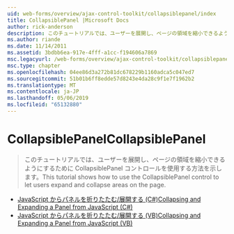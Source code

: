 ```yaml
---
uid: web-forms/overview/ajax-control-toolkit/collapsiblepanel/index
title: CollapsiblePanel |Microsoft Docs
author: rick-anderson
description: このチュートリアルでは、ユーザーを展開し、ページの領域を縮小できるようにするために CollapsiblePanel コントロールを使用する方法を示します。
ms.author: riande
ms.date: 11/14/2011
ms.assetid: 3bdbb6ea-917e-4fff-a1cc-f194606a7869
msc.legacyurl: /web-forms/overview/ajax-control-toolkit/collapsiblepanel
msc.type: chapter
ms.openlocfilehash: 04ee86d3a272b81dc678229b1160adca5c047ed7
ms.sourcegitcommit: 51b01b6ff8edde57d8243e4da28c9f1e7f1962b2
ms.translationtype: MT
ms.contentlocale: ja-JP
ms.lasthandoff: 05/06/2019
ms.locfileid: "65132880"
---
```

# <a name="collapsiblepanel"></a><span data-ttu-id="076ff-103">CollapsiblePanel</span><span class="sxs-lookup"><span data-stu-id="076ff-103">CollapsiblePanel</span></span>

> <span data-ttu-id="076ff-104">このチュートリアルでは、ユーザーを展開し、ページの領域を縮小できるようにするために CollapsiblePanel コントロールを使用する方法を示します。</span><span class="sxs-lookup"><span data-stu-id="076ff-104">This tutorial shows how to use the CollapsiblePanel control to let users expand and collapse areas on the page.</span></span>

- [<span data-ttu-id="076ff-105">JavaScript からパネルを折りたたむ/展開する (C#)</span><span class="sxs-lookup"><span data-stu-id="076ff-105">Collapsing and Expanding a Panel from JavaScript (C#)</span></span>](collapsing-and-expanding-a-panel-from-javascript-cs.md)
- [<span data-ttu-id="076ff-106">JavaScript からパネルを折りたたむ/展開する (VB)</span><span class="sxs-lookup"><span data-stu-id="076ff-106">Collapsing and Expanding a Panel from JavaScript (VB)</span></span>](collapsing-and-expanding-a-panel-from-javascript-vb.md)
